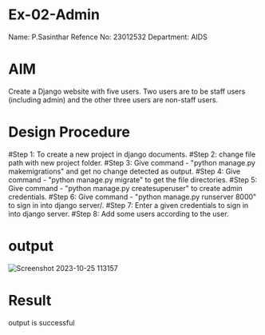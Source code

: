 # Ex-02-Admin
Name: P.Sasinthar
Refence No: 23012532
Department: AIDS

# AIM
Create a Django website with five users. Two users are to be staff users (including admin) and the other three users are non-staff users.

# Design Procedure
#Step 1:
To create a new project in django documents.
#Step 2:
change file path with new project folder.
#Step 3:
Give command - "python manage.py makemigrations" and get no change detected as
output.
#Step 4:
Give command - "python manage.py migrate" to get the file directories.
#Step 5:
Give command - "python manage.py createsuperuser" to create admin credentials.
#Step 6:
Give command - "python manage.py runserver 8000" to sign in into django server/.
#Step 7:
Enter a given credentials to sign in into django server.
#Step 8:
Add some users according to the user.


# output
![Screenshot 2023-10-25 113157](https://github.com/sasintharparanthaman/ODD2023-WT-Ex-02-Admin/assets/145743219/4e97bc66-a8bc-4980-90b1-eb7d120b9a2d)


# Result
output is successful
